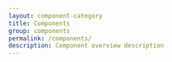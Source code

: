 ```yaml
---
layout: component-category
title: Components
group: components
permalink: /components/
description: Component overview description
---
```

